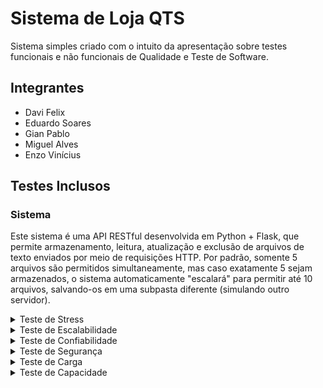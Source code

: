 # Sistema de Loja QTS

Sistema simples criado com o intuito da apresentação sobre testes funcionais e não funcionais de Qualidade e Teste de Software.

## Integrantes

- Davi Felix
- Eduardo Soares
- Gian Pablo
- Miguel Alves
- Enzo Vinícius

## Testes Inclusos

### Sistema

Este sistema é uma API RESTful desenvolvida em Python + Flask, que permite armazenamento, leitura, atualização e exclusão de arquivos de texto enviados por meio de requisições HTTP. Por padrão, somente 5 arquivos são permitidos simultaneamente, mas caso exatamente 5 sejam armazenados, o sistema automaticamente "escalará" para permitir até 10 arquivos, salvando-os em uma subpasta diferente (simulando outro servidor).

<details>
<summary>Teste de Stress</summary>

### Necessidades do Teste

...

### Plano de testes

...

</details>

<details>
<summary>Teste de Escalabilidade</summary>
</details>

<details>
<summary>Teste de Confiabilidade</summary>
</details>

<details>
<summary>Teste de Segurança</summary>
</details>

<details>
<summary>Teste de Carga</summary>
</details>

<details>
<summary>Teste de Capacidade</summary>
</details>
